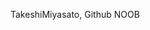 TakeshiMiyasato, Github NOOB

<!---
TakeshiMiyasato/TakeshiMiyasato is a ✨ special ✨ repository because its `README.md` (this file) appears on your GitHub profile.
You can click the Preview link to take a look at your changes.
--->
